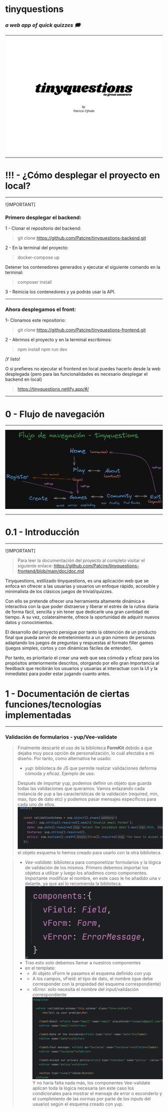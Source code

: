 # tinyquestions
### *a web app of quick quizzes 🗯*

***
![logo](/public/tinyquestionscover.webp)
***

!!! - ¿Cómo desplegar el proyecto en local?
=
***

![IMPORTANT]

### Primero desplegar el backend:

1 - Clonar el repositorio del backend:
> git clone https://github.com/Patcire/tinyquestions-backend.git

2 - En la terminal del proyecto:
> docker-compose up

 Detener los contenedores generados y ejecutar el siguiente comando en la terminal:

> composer install

3 - Reinicia los contenedores y ya podrás usar la API.
> 
***

### Ahora desplegamos el front:

1- Clonamos este repositorio:

> git clone https://github.com/Patcire/tinyquestions-frontend.git

2 - Abrimos el proyecto y en la terminal escribimos:

> npm install
> npm run dev

¡Y listo!

O si prefieres no ejecutar el frontend en local puedes hacerlo
desde la web desplegada (pero para las funcionalidades es necesario desplegar el backend en local)

> https://tinyquestions.netlify.app/#/

***

0 - Flujo de navegación
=
***
![diagrama navegacion](public/diag-nav.png)
***

0.1 - Introducción
=
***

![IMPORTANT] 
> Para leer la documentación del proyecto al completo visitar el siguiente enlace:
> https://github.com/Patcire/tinyquestions-frontend/blob/main/doc/doc.md

Tinyquestions, estilizado tinyquestions, es una aplicación web que se enfoca en ofrecer a las usuarias y usuarios un enfoque rápido, accesible y minimalista de los clásicos juegos de trivial/quizzes.

Con ello se pretende ofrecer una herramienta altamente dinámica e interactiva con la que poder distraerse y liberar el estrés de la rutina diaria de forma fácil, sencilla y sin tener que dedicarle una gran cantidad de tiempo. A su vez, colateralmente, ofrece la oportunidad de adquirir nuevos datos y conocimientos.

El desarrollo del proyecto persigue por tanto la obtención de un producto final que pueda
servir de entretenimiento a un gran número de personas adaptando los juegos de preguntas y respuestas al formato filler games (juegos simples, cortos y con dinámicas fáciles de entender).

Por tanto, es prioritario el crear una web que sea cómoda y eficaz para los propósitos anteriormente descritos, otorgando por ello gran importancia al feedback que recibirán los usuarios y usuarias al interactuar con la UI y la inmediatez para poder estar jugando cuanto antes.


1 - Documentación de ciertas funciones/tecnologías implementadas
=
***

### Validación de formularios - yup/Vee-validate

> Finalmente descarté el uso de la biblioteca **FormKit**
debido a que dejaba muy poca opción de personalización,
> lo cuál afectaba a mi diseño.
> Por tanto, como alternativa he usado:
> * *yup*: biblioteca de JS que permite realizar validaciones
> deforma cómoda y eficaz. 
> Ejemplo de uso:
> 
> Después de importar yup, podemos definir un objeto
> que guarda todas las validaciones que queramos.
> Vamos enlazando cada instancia de yup a las características
> de la validación (required, min, max, tipo de dato etc) y podemos
> pasar mensajes específicos para cada uno de ellos.
![ejemplo](public/ej1.JPG)
> el objeto esquema lo hemos creado para usarlo
> con la otra biblioteca.

> * *Vee-validate*: biblioteca para componetizar formularios
> y la lógica de validación de los mismos. Primero debemos importar
> los objetos a utilizar y luego los añadimos como
> componentes. Importante modificar el nombre, en este caso le he
> añadido una v delante, ya que así lo recomienda la biblioteca.
> ![ejemplo2](public/ej2.JPG)
> * Tras esto solo debemos llamar a nuestros componentes
> * en el template:
> * * Al objeto vForm le pasamos el esquema
> definido con yup
> * * A los campos, vField: el tipo de dato, el nombre (que debe
> corresponder con la propiedad del esquema correspondiente)
> *  * vError: solo necesita el nombre del input/validación
> correspondiente
       ![ejemplo2](public/ej3.JPG)
> Y no haría falta nada más, los componentes 
> Vee-validate aplican toda la lógica necesaria (en este caso los condicionales
> para mostrar el mensaje de error o esconderlo y
> el cumplimiento de las normas por parte de los inputs del usuario)
> según el esquema creado con yup.
